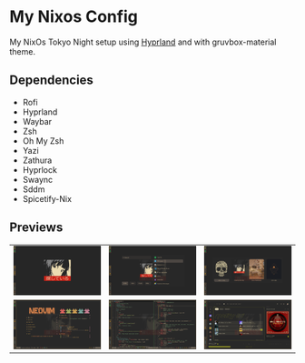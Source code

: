 # My Nixos Config

My NixOs Tokyo Night setup using <a href="">Hyprland</a> and with gruvbox-material theme.

## Dependencies

- Rofi
- Hyprland
- Waybar
- Zsh
- Oh My Zsh
- Yazi
- Zathura
- Hyprlock
- Swaync
- Sddm
- Spicetify-Nix

## Previews

<table>
  <tr>
    <td><img src="previews/1746229922_grim.png" width="600"/></td>
    <td><img src="previews/1746229628_grim.png" width="600"/></td>
    <td><img src="previews/1746229633_grim.png" width="600"/></td>
  </tr>
  <tr>
    <td><img src="previews/1746229483_grim.png" width="600"/></td>
    <td><img src="previews/1746229617_grim.png" width="600"/></td>
    <td><img src="previews/1746229467_grim.png" width="600"/></td>
  </tr>
</table>
